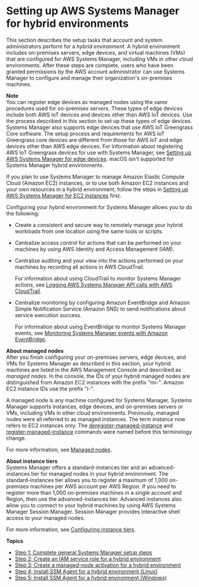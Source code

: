 # Setting up AWS Systems Manager for hybrid environments<a name="systems-manager-managedinstances"></a>

This section describes the setup tasks that account and system administrators perform for a *hybrid environment*\. A hybrid environment includes on\-premises servers, edge devices, and virtual machines \(VMs\) that are configured for AWS Systems Manager, including VMs in other cloud environments\. After these steps are complete, users who have been granted permissions by the AWS account administrator can use Systems Manager to configure and manage their organization's on\-premises machines\. 

**Note**  
You can register edge devices as managed nodes using the same procedures used for on\-premises servers\. These types of edge devices include both AWS IoT devices and devices other than AWS IoT devices\. Use the process described in this section to set up these types of edge devices\.  
Systems Manager also supports edge devices that use AWS IoT Greengrass Core software\. The setup process and requirements for AWS IoT Greengrass core devices are different from those for AWS IoT and edge devices other than AWS edge devices\. For information about registering AWS IoT Greengrass devices for use with Systems Manager, see [Setting up AWS Systems Manager for edge devices](systems-manager-setting-up-edge-devices.md)\.
macOS isn't supported for Systems Manager hybrid environments\.

If you plan to use Systems Manager to manage Amazon Elastic Compute Cloud \(Amazon EC2\) instances, or to use both Amazon EC2 instances and your own resources in a hybrid environment, follow the steps in [Setting up AWS Systems Manager for EC2 instances](systems-manager-setting-up-ec2.md) first\. 

Configuring your hybrid environment for Systems Manager allows you to do the following: 
+ Create a consistent and secure way to remotely manage your hybrid workloads from one location using the same tools or scripts\.
+ Centralize access control for actions that can be performed on your machines by using AWS Identity and Access Management \(IAM\)\.
+ Centralize auditing and your view into the actions performed on your machines by recording all actions in AWS CloudTrail\.

  For information about using CloudTrail to monitor Systems Manager actions, see [Logging AWS Systems Manager API calls with AWS CloudTrail](monitoring-cloudtrail-logs.md)\.
+ Centralize monitoring by configuring Amazon EventBridge and Amazon Simple Notification Service \(Amazon SNS\) to send notifications about service execution success\.

  For information about using EventBridge to monitor Systems Manager events, see [Monitoring Systems Manager events with Amazon EventBridge](monitoring-eventbridge-events.md)\.

**About managed nodes**  
After you finish configuring your on\-premises servers, edge devices, and VMs for Systems Manager as described in this section, your hybrid machines are listed in the AWS Management Console and described as *managed nodes*\. In the console, the IDs of your hybrid managed nodes are distinguished from Amazon EC2 instances with the prefix "mi\-"\. Amazon EC2 instance IDs use the prefix "i\-"\.

A managed node is any machine configured for Systems Manager\. Systems Manager supports instances, edge devices, and on\-premises servers or VMs, including VMs in other cloud environments\. Previously, managed nodes were all referred to as managed instances\. The term *instance* now refers to EC2 instances only\. The [deregister\-managed\-instance](https://docs.aws.amazon.com/cli/latest/reference/ssm/deregister-managed-instance.html) and [register\-managed\-instance](https://docs.aws.amazon.com/cli/latest/reference/ssm/register-managed-instance.html) commands were named before this terminology change\.

 For more information, see [Managed nodes](managed_instances.md)\.

**About instance tiers**  
Systems Manager offers a standard\-instances tier and an advanced\-instances tier for managed nodes in your hybrid environment\. The standard\-instances tier allows you to register a maximum of 1,000 on\-premises machines per AWS account per AWS Region\. If you need to register more than 1,000 on\-premises machines in a single account and Region, then use the advanced\-instances tier\. Advanced instances also allow you to connect to your hybrid machines by using AWS Systems Manager Session Manager\. Session Manager provides interactive shell access to your managed nodes\.

For more information, see [Configuring instance tiers](systems-manager-managed-instances-tiers.md)\.

**Topics**
+ [Step 1: Complete general Systems Manager setup steps](hybrid-setup-general.md)
+ [Step 2: Create an IAM service role for a hybrid environment](sysman-service-role.md)
+ [Step 3: Create a managed\-node activation for a hybrid environment](sysman-managed-instance-activation.md)
+ [Step 4: Install SSM Agent for a hybrid environment \(Linux\)](sysman-install-managed-linux.md)
+ [Step 5: Install SSM Agent for a hybrid environment \(Windows\)](sysman-install-managed-win.md)